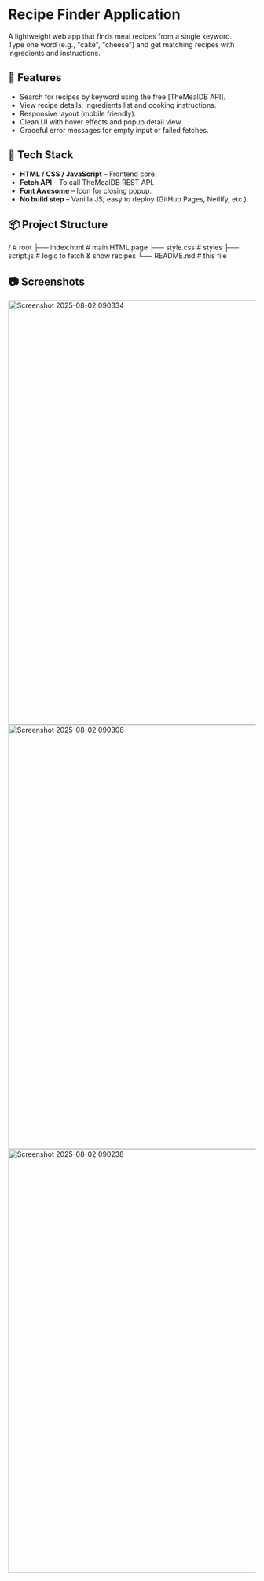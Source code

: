 # Recipe Finder Application

A lightweight web app that finds meal recipes from a single keyword.  
Type one word (e.g., "cake", "cheese") and get matching recipes with ingredients and instructions.

## 🚀 Features

- Search for recipes by keyword using the free [TheMealDB API].  
- View recipe details: ingredients list and cooking instructions.  
- Responsive layout (mobile friendly).  
- Clean UI with hover effects and popup detail view.  
- Graceful error messages for empty input or failed fetches.  

## 🧰 Tech Stack

- **HTML / CSS / JavaScript** – Frontend core.  
- **Fetch API** – To call TheMealDB REST API.  
- **Font Awesome** – Icon for closing popup.  
- **No build step** – Vanilla JS; easy to deploy (GitHub Pages, Netlify, etc.).

## 📦 Project Structure

/ # root
├── index.html # main HTML page
├── style.css # styles
├── script.js # logic to fetch & show recipes
└── README.md # this file

## 📷 Screenshots
<img width="1903" height="863" alt="Screenshot 2025-08-02 090334" src="https://github.com/user-attachments/assets/23bc962f-e8cc-403c-b6c2-42f97998177d" />
<img width="1894" height="863" alt="Screenshot 2025-08-02 090308" src="https://github.com/user-attachments/assets/504c7596-cbfd-4374-97ce-4ae295905e9f" />
<img width="1919" height="862" alt="Screenshot 2025-08-02 090238" src="https://github.com/user-attachments/assets/e603709a-8bee-49b7-bb7b-973288ef6ef3" />


